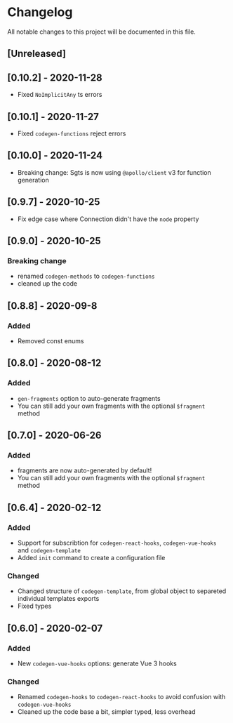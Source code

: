 # Changelog

All notable changes to this project will be documented in this file.

## [Unreleased]

## [0.10.2] - 2020-11-28

- Fixed `NoImplicitAny` ts errors

## [0.10.1] - 2020-11-27

- Fixed `codegen-functions` reject errors

## [0.10.0] - 2020-11-24

- Breaking change: Sgts is now using `@apollo/client` v3 for function generation

## [0.9.7] - 2020-10-25

- Fix edge case where Connection didn't have the `node` property

## [0.9.0] - 2020-10-25

### Breaking change

- renamed `codegen-methods` to `codegen-functions`
- cleaned up the code

## [0.8.8] - 2020-09-8

### Added

- Removed const enums

## [0.8.0] - 2020-08-12

### Added

- `gen-fragments` option to auto-generate fragments
- You can still add your own fragments with the optional `$fragment` method

## [0.7.0] - 2020-06-26

### Added

- fragments are now auto-generated by default!
- You can still add your own fragments with the optional `$fragment` method

## [0.6.4] - 2020-02-12

### Added

- Support for subscribtion for `codegen-react-hooks`, `codegen-vue-hooks` and `codegen-template`
- Added `init` command to create a configuration file

### Changed

- Changed structure of `codegen-template`, from global object to separeted individual templates exports
- Fixed types

## [0.6.0] - 2020-02-07

### Added

- New `codegen-vue-hooks` options: generate Vue 3 hooks

### Changed

- Renamed `codegen-hooks` to `codegen-react-hooks` to avoid confusion with `codegen-vue-hooks`
- Cleaned up the code base a bit, simpler typed, less overhead
